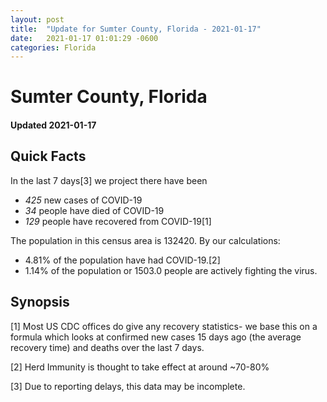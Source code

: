 ```yaml
---
layout: post
title:  "Update for Sumter County, Florida - 2021-01-17"
date:   2021-01-17 01:01:29 -0600
categories: Florida
---
```


# Sumter County, Florida
#### Updated 2021-01-17

## Quick Facts

In the last 7 days[3] we project there have been
- *425* new cases of COVID-19
- *34* people have died of COVID-19
- *129* people have recovered from COVID-19[1]

The population in this census area is 132420. By our calculations:
- 4.81% of the population have had COVID-19.[2]
- 1.14% of the population or 1503.0 people are actively fighting the virus.

## Synopsis




[1] Most US CDC offices do give any recovery statistics- we base this on a formula which looks at confirmed new cases
15 days ago (the average recovery time) and deaths over the last 7 days.

[2] Herd Immunity is thought to take effect at around ~70-80%

[3] Due to reporting delays, this data may be incomplete.
 
    